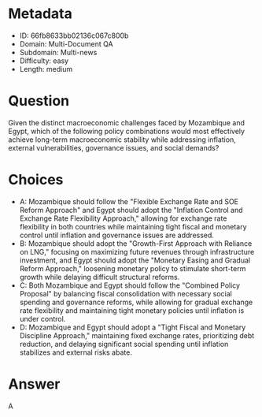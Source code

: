 # Metadata

- ID: 66fb8633bb02136c067c800b
- Domain: Multi-Document QA
- Subdomain: Multi-news
- Difficulty: easy
- Length: medium

# Question

Given the distinct macroeconomic challenges faced by Mozambique and Egypt, which of the following policy combinations would most effectively achieve long-term macroeconomic stability while addressing inflation, external vulnerabilities, governance issues, and social demands?

# Choices

- A: Mozambique should follow the "Flexible Exchange Rate and SOE Reform Approach" and Egypt should adopt the "Inflation Control and Exchange Rate Flexibility Approach," allowing for exchange rate flexibility in both countries while maintaining tight fiscal and monetary control until inflation and governance issues are addressed.
- B: Mozambique should adopt the "Growth-First Approach with Reliance on LNG," focusing on maximizing future revenues through infrastructure investment, and Egypt should adopt the "Monetary Easing and Gradual Reform Approach," loosening monetary policy to stimulate short-term growth while delaying difficult structural reforms.
- C: Both Mozambique and Egypt should follow the "Combined Policy Proposal" by balancing fiscal consolidation with necessary social spending and governance reforms, while allowing for gradual exchange rate flexibility and maintaining tight monetary policies until inflation is under control.
- D: Mozambique and Egypt should adopt a "Tight Fiscal and Monetary Discipline Approach," maintaining fixed exchange rates, prioritizing debt reduction, and delaying significant social spending until inflation stabilizes and external risks abate.

# Answer

A
